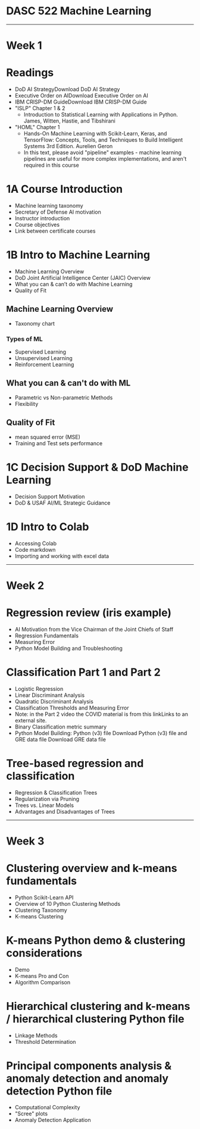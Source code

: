 # DASC 522 Machine Learning
---
# Week 1
# Readings
* DoD AI StrategyDownload DoD AI Strategy
* Executive Order on AIDownload Executive Order on AI
* IBM CRISP-DM GuideDownload IBM CRISP-DM Guide
* "ISLP" Chapter 1 & 2
    * Introduction to Statistical Learning with Applications in Python. James, Witten, Hastie, and Tibshirani 
* "HOML" Chapter 1
    * Hands-On Machine Learning with Scikit-Learn, Keras, and TensorFlow: Concepts, Tools, and Techniques to Build Intelligent Systems 3rd Edition. Aurelien Geron
    * In this text, please avoid "pipeline" examples - machine learning pipelines are useful for more complex implementations, and aren't required in this course

# 1A Course Introduction
* Machine learning taxonomy
* Secretary of Defense AI motivation
* Instructor introduction
* Course objectives
* Link between certificate courses

# 1B Intro to Machine Learning
* Machine Learning Overview
* DoD Joint Artificial Intelligence Center (JAIC) Overview
* What you can & can’t do with Machine Learning
* Quality of Fit

## Machine Learning Overview
* Taxonomy chart
### Types of ML
* Supervised Learning
* Unsupervised Learning
* Reinforcement Learning

## What you can & can't do with ML
* Parametric vs Non-parametric Methods
* Flexibility

## Quality of Fit
* mean squared error (MSE)
* Training and Test sets performance




# 1C Decision Support & DoD Machine Learning
* Decision Support Motivation
* DoD & USAF AI/ML Strategic Guidance

## 



# 1D Intro to Colab
* Accessing Colab
* Code markdown
* Importing and working with excel data

---
# Week 2

# Regression review (iris example)
* AI Motivation from the Vice Chairman of the Joint Chiefs of Staff
* Regression Fundamentals
* Measuring Error
* Python Model Building and Troubleshooting


# Classification Part 1 and Part 2 
* Logistic Regression
* Linear Discriminant Analysis
* Quadratic Discriminant Analysis
* Classification Thresholds and Measuring Error
* Note: in the Part 2 video the COVID material is from this linkLinks to an external site. 
* Binary Classification metric summary
* Python Model Building: Python (v3) file Download Python (v3) file and GRE data file Download GRE data file 


# Tree-based regression and classification 
* Regression & Classification Trees
* Regularization via Pruning
* Trees vs. Linear Models
* Advantages and Disadvantages of Trees


---
# Week 3
# Clustering overview and k-means fundamentals
* Python Scikit-Learn API
* Overview of 10 Python Clustering Methods
* Clustering Taxonomy
* K-means Clustering

# K-means Python demo & clustering considerations 
* Demo
* K-means Pro and Con
* Algorithm Comparison

# Hierarchical clustering and k-means / hierarchical clustering Python file
* Linkage Methods
* Threshold Determination

# Principal components analysis & anomaly detection and anomaly detection Python file 
* Computational Complexity
* "Scree" plots
* Anomaly Detection Application

